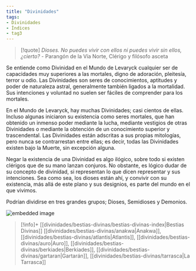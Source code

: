 ```yaml
---
title: "Divinidades"
tags:
- Divinidades
- Índices
- tag3
---
```


>[!quote]
> _Dioses. No puedes vivir con ellos ni puedes vivir sin ellos, ¿cierto?_
>\- Parangón de la Vía Norte, Clérigo y filósofo asceta

Se entiende como Divinidad en el Mundo de Levaryck cualquier ser de capacidades muy superiores a las mortales, digno de adoración, pleitesía, terror u odio. Las Divinidades son seres de conocimientos, aptitudes y poder de naturaleza astral, generalmente también ligados a la mortalidad. Sus intenciones y voluntad no suelen ser fáciles de comprender para los mortales.

En el Mundo de Levaryck, hay muchas Divinidades; casi cientos de ellas. Incluso algunas iniciaron su existencia como seres mortales, que han obtenido un inmenso poder mediante la lucha, mediante vestigios de otras Divinidades o mediante la obtención de un conocimiento superior y trascendental. Las Divinidades están adscritas a sus propias mitologías, pero nunca se contrarrestan entre ellas; es decir, todas las Divinidades existen bajo la Muerte, sin excepción alguna.

Negar la existencia de una Divinidad es algo ilógico, sobre todo si existen clérigos que de su mano lanzan conjuros. No obstante, es lógico dudar de su concepto de divinidad, si representan lo que dicen representar y sus intenciones. Sea como sea, los dioses están ahí, y convivir con su existencia, más allá de este plano y sus designios, es parte del mundo en el que vivimos.

Podrían dividirse en tres grandes grupos; Dioses, Semidioses y Demonios.

![embedded image](https://assets.legendkeeper.com/1bfeb3a7-1e2d-431f-8f2c-b7b2c59f5218.jpg "Attachment")

>[!info]+ [[divinidades/bestias-divinas/bestias-divinas-index|Bestias Divinas]]
>[[divinidades/bestias-divinas/anakwa|Anakwa]], [[divinidades/bestias-divinas/atlantis|Atlantis]], [[divinidades/bestias-divinas/auro|Auro]], [[divinidades/bestias-divinas/berkiades|Berkiades]], [[divinidades/bestias-divinas/gartaran|Gartarán]], [[divinidades/bestias-divinas/tarrasca|La Tarrasca]]